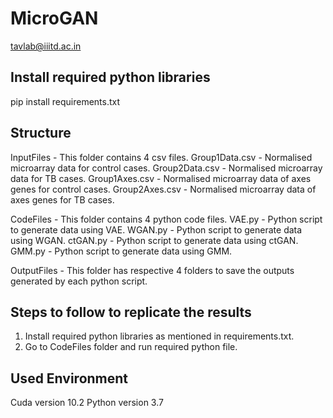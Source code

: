 # MicroGAN
tavlab@iiitd.ac.in

## Install required python libraries ##
pip install requirements.txt

## Structure ##
InputFiles - This folder contains 4 csv files.
  Group1Data.csv - Normalised microarray data for control cases.
  Group2Data.csv - Normalised microarray data for TB cases.
  Group1Axes.csv - Normalised microarray data of axes genes for control cases.
  Group2Axes.csv - Normalised microarray data of axes genes for TB cases.
  
CodeFiles - This folder contains 4 python code files.
  VAE.py - Python script to generate data using VAE.
  WGAN.py - Python script to generate data using WGAN.
  ctGAN.py - Python script to generate data using ctGAN.
  GMM.py - Python script to generate data using GMM.
  
OutputFiles - This folder has respective 4 folders to save the outputs generated by each python script.

## Steps to follow to replicate the results ##
1. Install required python libraries as mentioned in requirements.txt.
2. Go to CodeFiles folder and run required python file.

## Used Environment ##
Cuda version 10.2
Python version 3.7
